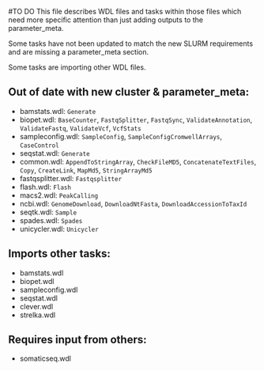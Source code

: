 #TO DO
This file describes WDL files and tasks within those files which need
more specific attention than just adding outputs to the parameter_meta.

Some tasks have not been updated to match the new SLURM requirements and are
missing a parameter_meta section.

Some tasks are importing other WDL files.

## Out of date with new cluster & parameter_meta:
* bamstats.wdl: `Generate`
* biopet.wdl: `BaseCounter`, `FastqSplitter`, `FastqSync`,
              `ValidateAnnotation`, `ValidateFastq`, `ValidateVcf`, `VcfStats`
* sampleconfig.wdl: `SampleConfig`, `SampleConfigCromwellArrays`, `CaseControl`
* seqstat.wdl: `Generate`
* common.wdl: `AppendToStringArray`, `CheckFileMD5`, `ConcatenateTextFiles`,
              `Copy`, `CreateLink`, `MapMd5`, `StringArrayMd5`
* fastqsplitter.wdl: `Fastqsplitter`
* flash.wdl: `Flash`
* macs2.wdl: `PeakCalling`
* ncbi.wdl: `GenomeDownload`, `DownloadNtFasta`, `DownloadAccessionToTaxId`
* seqtk.wdl: `Sample`
* spades.wdl: `Spades`
* unicycler.wdl: `Unicycler`


## Imports other tasks:
* bamstats.wdl
* biopet.wdl
* sampleconfig.wdl
* seqstat.wdl
* clever.wdl
* strelka.wdl

## Requires input from others:
* somaticseq.wdl
